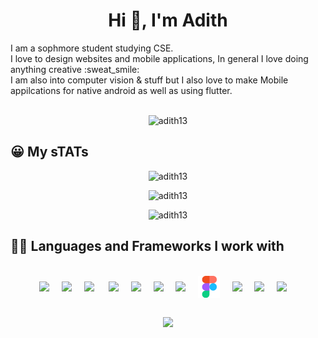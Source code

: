 <h1 align="center">Hi 👋, I'm Adith</h1>
I am a sophmore student studying CSE. <br>
I love to design websites and mobile applications, In general I love doing anything creative :sweat_smile: <br>
I am also into computer vision & stuff but I also love to make Mobile appilcations for native android as well as using flutter.<br><br>

<p align="center">
<img src="https://38.media.tumblr.com/2755ad90cc83b624f80fbccf9e11c1d1/tumblr_nd3o97YI9I1spxinyo1_250.gif" width = "200px" alt="adith13"/>
</p>

## :grinning: My sTATs 

<p align="center">
<img src="https://github-readme-streak-stats.herokuapp.com/?user=adith13&theme=ayu-mirage" alt="adith13"  />
</p>

<p align="center">
<img src="https://github-readme-stats.vercel.app/api?username=adith13&theme=ayu-mirage&show_icons=true&hide=issues,contribs&count_private=true&line_height=21" alt="adith13"  />
</p>

<p align = "center">
<img src="https://github-readme-stats.vercel.app/api/top-langs/?username=adith13&count_private=true&layout=compact&theme=ayu-mirage" alt="adith13" />
</p>



## :ng_man: Languages and Frameworks I work with

<p align = "center">
<br>
<img src="https://cdn.jsdelivr.net/gh/devicons/devicon@latest/icons/c/c-original.svg" width="35px" align="center">&nbsp;&nbsp;&nbsp;&nbsp;
<img src="https://cdn.jsdelivr.net/gh/devicons/devicon@latest/icons/python/python-original.svg" width="35px" align="center">&nbsp;&nbsp;&nbsp;&nbsp;
<img src="https://cdn.jsdelivr.net/gh/devicons/devicon@latest/icons/git/git-original.svg" width="35px" align="center">&nbsp;&nbsp;&nbsp;&nbsp;&nbsp;
<img src="https://cdn.jsdelivr.net/gh/devicons/devicon@latest/icons/kotlin/kotlin-original.svg" width="35px" align="center">&nbsp;&nbsp;&nbsp;&nbsp;
<img src="https://cdn.jsdelivr.net/gh/devicons/devicon@latest/icons/flutter/flutter-original.svg" width="35px" align="center">&nbsp;&nbsp;&nbsp;&nbsp;
<img src="https://upload.wikimedia.org/wikipedia/commons/1/18/ISO_C%2B%2B_Logo.svg" width="35px" align="center">&nbsp;&nbsp;&nbsp;&nbsp;
<img src="https://www.vectorlogo.zone/logos/java/java-ar21.svg" width="70px" align="center">&nbsp;&nbsp;&nbsp;&nbsp;
<img src="https://raw.githubusercontent.com/devicons/devicon/2ae2a900d2f041da66e950e4d48052658d850630/icons/figma/figma-original.svg" width="35px" align="center">&nbsp;&nbsp;&nbsp;&nbsp;
<img src="https://upload.wikimedia.org/wikipedia/commons/e/e3/Android_Studio_Icon_%282014-2019%29.svg" width="35px" align="center">&nbsp;&nbsp;&nbsp;&nbsp;
<img src="https://upload.wikimedia.org/wikipedia/commons/c/c2/Adobe_XD_CC_icon.svg" width="35px
" align="center">&nbsp;&nbsp;&nbsp;&nbsp;
<img src="https://upload.wikimedia.org/wikipedia/commons/6/61/HTML5_logo_and_wordmark.svg" width="35px" align="center">&nbsp;&nbsp;&nbsp;&nbsp;
</p>

<p align="center">
<br>
<img src="https://profile-counter.glitch.me/adith13/count.svg" />
</p>
